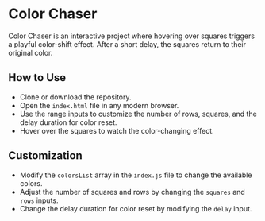 # Color Chaser

Color Chaser is an interactive project where hovering over squares triggers a playful color-shift effect. After a short delay, the squares return to their original color.

## How to Use

- Clone or download the repository.
- Open the `index.html` file in any modern browser.
- Use the range inputs to customize the number of rows, squares, and the delay duration for color reset.
- Hover over the squares to watch the color-changing effect.

## Customization

- Modify the `colorsList` array in the `index.js` file to change the available colors.
- Adjust the number of squares and rows by changing the `squares` and `rows` inputs.
- Change the delay duration for color reset by modifying the `delay` input.
